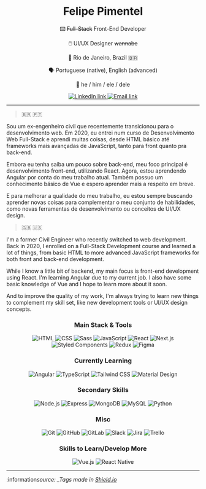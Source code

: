 <h1 align=center>Felipe Pimentel</h1>

<div align=center>

:keyboard: ~~Full-Stack~~ Front-End Developer

:computer_mouse: UI/UX Designer ~~wannabe~~

:round_pushpin: Rio de Janeiro, Brazil :brazil:

:speaking_head: Portuguese (native), English (advanced)

:man: he / him / ele / dele

  <p align=center>
    <a href="https://www.linkedin.com/in/felipe-pimentel-web-dev/" target="_blank">
      <img alt="LinkedIn link" src="https://img.shields.io/badge/-LinkedIn-0A66C2?style=for-the-badge&logo=Linkedin&logoColor=white" />
    </a>
    <a href="mailto:lipe.pimentel89@gmail.com" target="_blank">
      <img alt="Email link" src="https://img.shields.io/badge/-Email-EA4335?style=for-the-badge&logo=Gmail&logoColor=white" />
    </a>
  </p>
</div>

---

> :brazil: :portugal:

Sou um ex-engenheiro civil que recentemente transicionou para o desenvolvimento web. Em 2020, eu entrei num curso de Desenvolvimento Web Full-Stack e aprendi muitas coisas, desde HTML básico até frameworks mais avançadas de JavaScript, tanto para front quanto pra back-end.

Embora eu tenha saiba um pouco sobre back-end, meu foco principal é desenvolvimento front-end, utilizando React. Agora, estou aprendendo Angular por conta do meu trabalho atual. Também possuo um conhecimento básico de Vue e espero aprender mais a respeito em breve.

E para melhorar a qualidade do meu trabalho, eu estou sempre buscando aprender novas coisas para complementar o meu conjunto de habilidades, como novas ferramentas de desenvolvimento ou conceitos de UI/UX design.

> :uk: :us:

I'm a former Civil Engineer who recently switched to web development. Back in 2020, I enrolled on a Full-Stack Development course and learned a lot of things, from basic HTML to more advanced JavaScript frameworks for both front and back-end development.

While I know a little bit of backend, my main focus is front-end development using React. I'm learning Angular due to my current job. I also have some basic knowledge of Vue and I hope to learn more about it soon.

And to improve the quality of my work, I'm always trying to learn new things to complement my skill set, like new development tools or UI/UX design concepts.

<h3 align=center>Main Stack &amp Tools</h3>
<p align=center>
  <img alt="HTML" src="https://img.shields.io/badge/-HTML-E34F26?style=for-the-badge&logo=HTML5&logoColor=white" />
  <img alt="CSS" src="https://img.shields.io/badge/-CSS-1572B6?style=for-the-badge&logo=CSS3&logoColor=white" />
  <img alt="Sass" src="https://img.shields.io/badge/-Sass-CC6699?style=for-the-badge&logo=Sass&logoColor=white" />
  <img alt="JavaScript" src="https://img.shields.io/badge/-Javascript-F7DF1E?style=for-the-badge&logo=JavaScript&logoColor=black" />
  <img alt="React" src="https://img.shields.io/badge/-React-222?style=for-the-badge&logo=React&logoColor=61DAFB" />
  <img alt="Next.js" src="https://img.shields.io/badge/-Next.js-000000?style=for-the-badge&logo=Nextdotjs&logoColor=white" />
  <img alt="Styled Components" src="https://img.shields.io/badge/-styled%20components-DB7093?style=for-the-badge&logo=styled-components&logoColor=white" />
  <img alt="Redux" src="https://img.shields.io/badge/-Redux-764ABC?style=for-the-badge&logo=Redux&logoColor=white" />
  <img alt="Figma" src="https://img.shields.io/badge/-Figma-F24E1E?style=for-the-badge&logo=Figma&logoColor=white" />
</p>

<h3 align=center>Currently Learning</h3>
<p align=center>
  <img alt="Angular" src="https://img.shields.io/badge/-Angular-DD0031?style=for-the-badge&logo=angular" />
  <img alt="TypeScript" src="https://img.shields.io/badge/-TypeScript-3178C6?style=for-the-badge&logo=typescript&logoColor=white" />
  <img alt="Tailwind CSS" src="https://img.shields.io/badge/-Tailwind%20CSS-06B6D4?style=for-the-badge&logo=tailwind-css&logoColor=white" />
  <img alt="Material Design" src="https://img.shields.io/badge/-Material%20Design-757575?style=for-the-badge&logo=material-design&logoColor=white" />
</p>

<h3 align=center>Secondary Skills</h3>
<p align=center>
  <img alt="Node.js" src="https://img.shields.io/badge/-node.js-233056?style=for-the-badge&logo=nodedotjs" />
  <img alt="Express" src="https://img.shields.io/badge/-Express-000000?style=for-the-badge&logo=express&logoColor=white" />
  <img alt="MongoDB" src="https://img.shields.io/badge/-MongoDB-3E2D1D?style=for-the-badge&logo=mongodb" />
  <img alt="MySQL" src="https://img.shields.io/badge/-MySQL-4479A1?style=for-the-badge&logo=mysql&logoColor=white" />
  <img alt="Python" src="https://img.shields.io/badge/-Python-3776AB?style=for-the-badge&logo=python&logoColor=white" />
</p>

<h3 align=center>Misc</h3>
<p align=center>
  <img alt="Git" src="https://img.shields.io/badge/-git-111?style=for-the-badge&logo=git" />
  <img alt="GitHub" src="https://img.shields.io/badge/-GitHub-181717?style=for-the-badge&logo=github&logoColor=white" />
  <img alt="GitLab" src="https://img.shields.io/badge/-GitLab-ffddd0?style=for-the-badge&logo=gitlab" />
  <img alt="Slack" src="https://img.shields.io/badge/-Slack-4A154B?style=for-the-badge&logo=slack&logoColor=white" />
  <img alt="Jira" src="https://img.shields.io/badge/-Jira-0052CC?style=for-the-badge&logo=jira&logoColor=white" />
  <img alt="Trello" src="https://img.shields.io/badge/-Confluence-172B4D?style=for-the-badge&logo=confluence&logoColor=white" />
</p>

<h3 align=center>Skills to Learn/Develop More</h3>
<p align=center>
  <img alt="Vue.js" src="https://img.shields.io/badge/-vue.js-eeefee?style=for-the-badge&logo=vuedotjs" />
  <img alt="React Native" src="https://img.shields.io/badge/-React%20Native-222?style=for-the-badge&logo=React&logoColor=61DAFB" />
  <!-- <img alt="WordPress" src="https://img.shields.io/badge/-Wordpress-21759B?style=for-the-badge&logo=wordpress&logoColor=white" /> -->
</p>

---

:information*source: \_Tags made in <a href="https://shields.io" target="_blank">Shield.io</a>*
